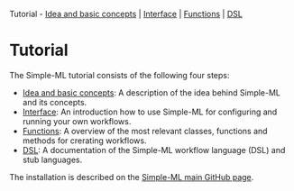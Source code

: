Tutorial - [Idea and basic concepts][tutorial_concepts] | [Interface][tutorial_interface] | [Functions][functions] | [DSL][dsl-tutorial]

[tutorial_concepts]: ./Tutorial-Basic-Concepts.md
[tutorial_interface]: ./Tutorial-The-Simple-ML-Interface.md
[functions]: ./classes_and_functions.md
[dsl-tutorial]: ./DSL/tutorial/README.md
[tutorial]: ./Tutorial.md

# Tutorial

The Simple-ML tutorial consists of the following four steps:

* [Idea and basic concepts][tutorial_concepts]: A description of the idea behind Simple-ML and its concepts.
* [Interface][tutorial_interface]: An introduction how to use Simple-ML for configuring and running your own workflows.
* [Functions][functions]: A overview of the most relevant classes, functions and methods for crerating workflows.
* [DSL][dsl-tutorial]: A documentation of the Simple-ML workflow language (DSL) and stub languages.

The installation is described on the [Simple-ML main GitHub page](https://github.com/Simple-ML/Simple-ML/blob/main/README.md).

[tutorial_concepts]: ./Tutorial-Basic-Concepts.md
[tutorial_interface]: ./Tutorial-The-Simple-ML-Interface.md
[functions]: ./classes_and_functions.md
[dsl-tutorial]: ./DSL/tutorial/README.md
